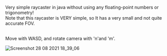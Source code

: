 Very simple raycaster in java without using any floating-point numbers or trigonometry!<br>
Note that this raycaster is VERY simple, so It has a very small and not quite accurate FOV.<br><br>

Move with WASD, and rotate camera with 'n'and 'm'.

![Screenshot 28 08 2021 18_39_06](https://user-images.githubusercontent.com/75359441/131224769-3b0efad4-53a2-4620-b504-c7c0498c2d7b.png)

